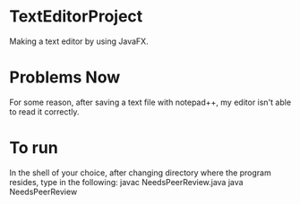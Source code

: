 # TextEditorProject
Making a text editor by using JavaFX.

# Problems Now
For some reason, after saving a text file with notepad++, my editor isn't able to read it correctly.

# To run
In the shell of your choice, after changing directory where the program resides, type in the following:
javac NeedsPeerReview.java
java NeedsPeerReview

